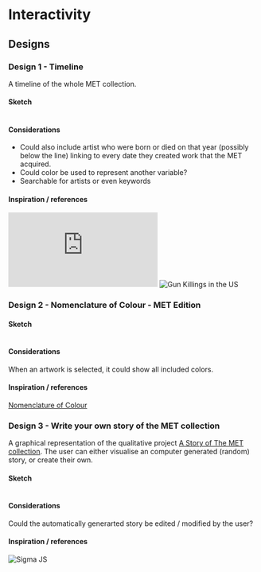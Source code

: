 # Interactivity

## Designs
### Design 1 - Timeline
A timeline of the whole MET collection.
#### Sketch
![]()
#### Considerations
- Could also include artist who were born or died on that year (possibly below the line) linking to every date they created work that the MET acquired.
- Could color be used to represent another variable?
- Searchable for artists or even keywords
#### Inspiration / references
![If the Moon Were Only 1 Pixel](http://joshworth.com/dev/pixelspace/pixelspace_solarsystem.html)
![Gun Killings in the US](https://guns.periscopic.com/?year=2010)


### Design 2 - Nomenclature of Colour - MET Edition
#### Sketch
![]()
#### Considerations
When an artwork is selected, it could show all included colors.
#### Inspiration / references
[Nomenclature of Colour](https://www.c82.net/werner/)

### Design 3 - Write your own story of the MET collection
A graphical representation of the qualitative project [A Story of The MET collection](https://neil-oliver.github.io/Major-Studio-1/Qualitative-Design/). The user can either visualise an computer generated (random) story, or create their own. 
#### Sketch
![]()
#### Considerations
Could the automatically generarted story be edited / modified by the user?
#### Inspiration / references
![Sigma JS](http://sigmajs.org)